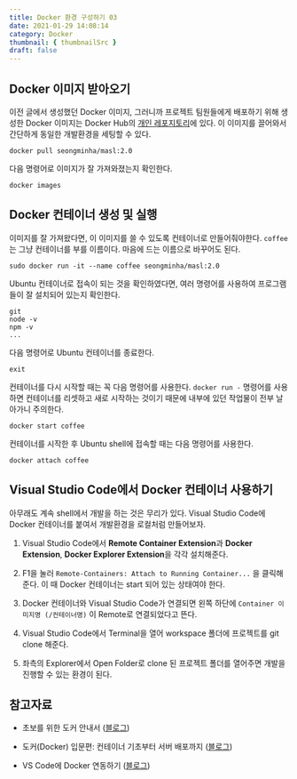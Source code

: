 ```yaml
---
title: Docker 환경 구성하기 03
date: 2021-01-29 14:08:14
category: Docker
thumbnail: { thumbnailSrc }
draft: false
---
```


## Docker 이미지 받아오기

이전 글에서 생성했던 Docker 이미지, 그러니까 프로젝트 팀원들에게 배포하기 위해 생성한 Docker 이미지는 Docker Hub의 [개인 레포지토리](https://hub.docker.com/repository/docker/seongminha/masl)에 있다. 이 이미지를 끌어와서 간단하게 동일한 개발환경을 세팅할 수 있다.

```shell
docker pull seongminha/masl:2.0
```

다음 명령어로 이미지가 잘 가져와졌는지 확인한다.

```shell
docker images
```

## Docker 컨테이너 생성 및 실행

이미지를 잘 가져왔다면, 이 이미지를 쓸 수 있도록 컨테이너로 만들어줘야한다. `coffee`는 그냥 컨테이너를 부를 이름이다. 마음에 드는 이름으로 바꾸어도 된다.

```shell
sudo docker run -it --name coffee seongminha/masl:2.0
```

Ubuntu 컨테이너로 접속이 되는 것을 확인하였다면, 여러 명령어를 사용하여 프로그램들이 잘 설치되어 있는지 확인한다.

```shell
git
node -v
npm -v
...
```

다음 명령어로 Ubuntu 컨테이너를 종료한다.

```shell
exit
```

컨테이너를 다시 시작할 때는 꼭 다음 명령어를 사용한다. `docker run -` 명령어를 사용하면 컨테이너를 리셋하고 새로 시작하는 것이기 때문에 내부에 있던 작업물이 전부 날아가니 주의한다.

```shell
docker start coffee
```

컨테이너를 시작한 후 Ubuntu shell에 접속할 때는 다음 명령어를 사용한다.

```shell
docker attach coffee
```

## Visual Studio Code에서 Docker 컨테이너 사용하기

아무래도 계속 shell에서 개발을 하는 것은 무리가 있다. Visual Studio Code에 Docker 컨테이너를 붙여서 개발환경을 로컬처럼 만들어보자.

1. Visual Studio Code에서 **Remote Container Extension**과 **Docker Extension**, **Docker Explorer Extension**을 각각 설치해준다.

2. F1을 눌러 `Remote-Containers: Attach to Running Container...` 을 클릭해준다. 이 때 Docker 컨테이너는 start 되어 있는 상태여야 한다.

3. Docker 컨테이너와 Visual Studio Code가 연결되면 왼쪽 하단에 `Container 이미지명 (/컨테이너명)` 이 Remote로 연결되었다고 뜬다.

4. Visual Studio Code에서 Terminal을 열어 workspace 폴더에 프로젝트를 git clone 해준다.

5. 좌측의 Explorer에서 Open Folder로 clone 된 프로젝트 폴더를 열어주면 개발을 진행할 수 있는 환경이 된다.

## 참고자료

- 초보를 위한 도커 안내서 ([블로그](https://subicura.com/2017/01/19/docker-guide-for-beginners-1.html))

- 도커(Docker) 입문편: 컨테이너 기초부터 서버 배포까지 ([블로그](https://www.44bits.io/ko/post/easy-deploy-with-docker#%EB%8F%84%EC%BB%A4-%ED%97%88%EB%B8%8C%EC%97%90-%EC%9D%B4%EB%AF%B8%EC%A7%80-%EC%98%AC%EB%A6%AC%EA%B8%B0))

- VS Code에 Docker 연동하기 ([블로그](https://89douner.tistory.com/m/123))